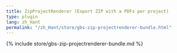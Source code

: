 ```yaml
---
title: ZipProjectRenderer (Export ZIP with a PDFs per project)
type: plugin
lang: zh_Hant
permalink: "/zh_Hant/store/gbs-zip-projectrenderer-bundle.html"
---
```


{% include store/gbs-zip-projectrenderer-bundle.md %}
